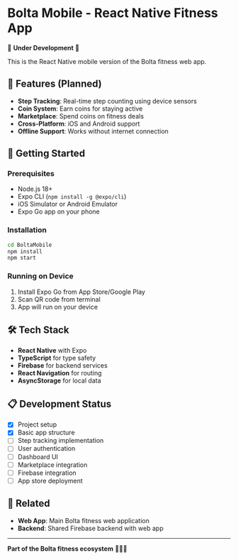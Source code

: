 # Bolta Mobile - React Native Fitness App

🚧 **Under Development** 🚧

This is the React Native mobile version of the Bolta fitness web app.

## 🚀 Features (Planned)

- **Step Tracking**: Real-time step counting using device sensors
- **Coin System**: Earn coins for staying active
- **Marketplace**: Spend coins on fitness deals
- **Cross-Platform**: iOS and Android support
- **Offline Support**: Works without internet connection

## 📱 Getting Started

### Prerequisites
- Node.js 18+
- Expo CLI (`npm install -g @expo/cli`)
- iOS Simulator or Android Emulator
- Expo Go app on your phone

### Installation

```bash
cd BoltaMobile
npm install
npm start
```

### Running on Device
1. Install Expo Go from App Store/Google Play
2. Scan QR code from terminal
3. App will run on your device

## 🛠 Tech Stack

- **React Native** with Expo
- **TypeScript** for type safety
- **Firebase** for backend services
- **React Navigation** for routing
- **AsyncStorage** for local data

## 📋 Development Status

- [x] Project setup
- [x] Basic app structure
- [ ] Step tracking implementation
- [ ] User authentication
- [ ] Dashboard UI
- [ ] Marketplace integration
- [ ] Firebase integration
- [ ] App store deployment

## 🔗 Related

- **Web App**: Main Bolta fitness web application
- **Backend**: Shared Firebase backend with web app

---

**Part of the Bolta fitness ecosystem** 🏃‍♂️💪